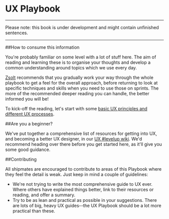 # UX Playbook



---
Please note: this book is under development and might contain unfinished sentences.

---



##How to consume this information

You're probably familiar on some level with a lot of stuff here. The aim of reading and learning these is to organise your thoughts and develop a common understanding around topics which we use every day.

[Zsolt](https://hanno.co/team/zsolt/) recommends that you gradually work your way through the whole playbook to get a feel for the overall approach, before returning to look at specific techniques and skills when you need to use those on sprints. The more of the recommended deeper reading you can handle, the better informed you will be!

To kick-off the reading, let's start with some [basic UX principles and different UX processes](https://github.com/wearehanno/ux/wiki/Principles).

##Are you a beginner?

We've put together a comprehensive list of resources for getting into UX, and becoming a better UX designer, in our [UX #levelup wiki](https://github.com/wearehanno/levelup/wiki/User-Experience). We'd recommend heading over there before you get started here, as it'll give you some good guidance.

##Contributing

All shipmates are encouraged to contribute to areas of this Playbook where they feel the detail is weak. Just keep in mind a couple of guidelines:

* We're not trying to write the most comprehensive guide to UX ever. Where others have explained things better, link to their resources or reading, and offer a summary.
* Try to be as lean and practical as possible in your suggestions. There are lots of big, heavy UX guides--the UX Playbook should be a lot more practical than these.